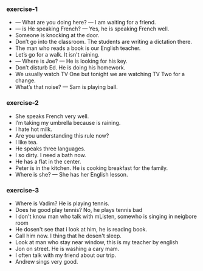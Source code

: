 



### exercise-1
* — What are you doing here? — I am waiting for a friend.
* — is He speaking French? — Yes, he is speaking French well.
* Someone is knocking at the door.
* Don’t go into the classroom. The students are writing a dictation there.
* The man who reads a book is our English teacher.
* Let’s go for a walk. It isn't raining.
* — Where is Joe? — He is looking for his key.
* Don’t disturb Ed. He is doing his homework.
* We usually watch TV One but tonight we are watching TV Two for a change.
* What’s that noise? — Sam is playing ball.
### exercise-2
* She speaks French very well.
* I’m taking my umbrella because is raining.
* I hate hot milk.
* Are you understanding this rule now?
* I like tea.
* He speaks three languages.
* I so dirty. I need a bath now.
* He has a flat in the center.
* Peter is in the kitchen. He is cooking breakfast for the family.
* Where is she? — She has her English lesson.
### exercise-3
* Where is Vadim? He is playing tennis.
* Does he good play tennis? No, he plays tennis bad
* I don't know man who talk with mListen, somewho is singing in neigbore room
* He dosen't see that i look at him, he is reading book.
* Call him now. I thing that he dosen't sleep.
* Look at man who stay near window, this is my teacher by english
* Jon on street. He is washing a cary mam.
* I often talk with my friend about our trip.
* Andrew sings very good.

